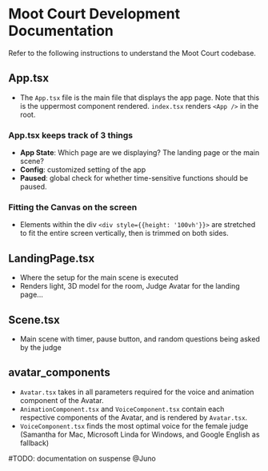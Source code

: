 # Moot Court Development Documentation
Refer to the following instructions to understand the Moot Court codebase. 

## App.tsx
- The `App.tsx` file is the main file that displays the app page. Note that this is the uppermost component rendered. `index.tsx` renders `<App />` in the root. 
### App.tsx keeps track of 3 things
  - **App State**: Which page are we displaying? The landing page or the main scene?
  - **Config**: customized setting of the app
  - **Paused**: global check for whether time-sensitive functions should be paused. 
### Fitting the Canvas on the screen
- Elements within the div `<div style={{height: '100vh'}}>` are stretched to fit the entire screen vertically, then is trimmed on both sides. 

## LandingPage.tsx
- Where the setup for the main scene is executed
- Renders light, 3D model for the room, Judge Avatar for the landing page...

## Scene.tsx
- Main scene with timer, pause button, and random questions being asked by the judge

## avatar_components
- `Avatar.tsx` takes in all parameters required for the voice and animation component of the Avatar. 
- `AnimationComponent.tsx` and `VoiceComponent.tsx` contain each respective components of the Avatar, and is rendered by `Avatar.tsx`. 
- `VoiceComponent.tsx` finds the most optimal voice for the female judge (Samantha for Mac, Microsoft Linda for Windows, and Google English as fallback)

#TODO: documentation on suspense @Juno
